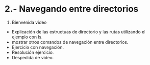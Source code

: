 # 2.- Navegando entre directorios
 
1. Bienvenida video
- Explicación de las estructuas de directorio y las rutas utilizando el ejemplo con ls.
- mostrar otros comandos de navegación entre directorios.
- Ejercicio con navegación.
- Resolución ejercicio.  
- Despedida de video.

